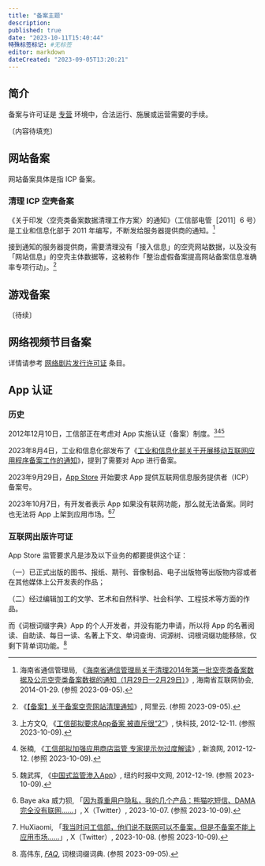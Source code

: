 ```yaml
---
title: "备案主题"
description:
published: true
date: "2023-10-11T15:40:44"
特殊标签标记: #无标签
editor: markdown
dateCreated: "2023-09-05T13:20:21"
---
```


## 简介

备案与许可证是 [专营][] 环境中，合法运行、施展或运营需要的手续。

[专营]: https://zh.wikipedia.org/wiki/專營

〔内容待填充〕

## 网站备案

网站备案具体是指 ICP 备案。

### 清理 ICP 空壳备案

《关于印发〈空壳类备案数据清理工作方案〉的通知》（工信部电管［2011］6 号）是工业和信息化部于 2011 年编写，不断发给服务器提供商的通知。[^14031]

[^14031]: 海南省通信管理局, 《[海南省通信管理局关于清理2014年第一批空壳类备案数据及公示空壳类备案数据的通知（1月29日—2月29日）](https://web.archive.org/web/20160619112513/http://www.hiis.org.cn/show-11-403-1.html)》, 海南省互联网协会, 2014-01-29. (参照 2023-09-05).

接到通知的服务器提供商，需要清理没有「接入信息」的空壳网站数据，以及没有「网站信息」的空壳主体数据等，这被称作「整治虚假备案提高网站备案信息准确率专项行动」。[^01825]

[^01825]: 《[【备案】关于备案空壳网站清理通知](https://web.archive.org/web/20220630234939/https://help.aliyun.com/noticelist/articleid/6501825.html)》, 阿里云. (参照 2023-09-05).


## 游戏备案

〔待续〕

## 网络视频节目备案

详情请参考 [网络剧片发行许可证](/censorship/许可证/网络剧片发行许可证.md) 条目。

## App 认证

### 历史

2012年12月10日，工信部正在考虑对 App 实施认证（备案）制度。[^49205][^84288][^wuhui]

[^49205]: 上方文Q, 《[工信部拟要求App备案 被直斥很“2”](https://web.archive.org/web/20230808154701/https://news.mydrivers.com/1/249/249205.htm)》, 快科技, 2012-12-11. (参照 2023-10-09).

[^84288]: 张楠, 《[工信部拟加强应用商店监管 专家提示勿过度解读](https://web.archive.org/web/20231009130001/https://finance.sina.cn/usstock/hlwgs/2012-12-12/tech-iavxeafs2384288.d.html)》, 新浪网, 2012-12-12. (参照 2023-10-09).

[^wuhui]: 魏武挥, 《[中国式监管渗入App](https://web.archive.org/web/20221206211247/https://cn.nytimes.com/business/20121219/cc19weiwuhui/)》, 纽约时报中文网, 2012-12-19. (参照 2023-10-09).

2023年8月4日，工业和信息化部发布了《[工业和信息化部关于开展移动互联网应用程序备案工作的通知](/rule/工业和信息化部/工业和信息化部关于开展移动互联网应用程序备案工作的通知.md)》，提到了需要对 App 进行备案。

2023年9月29日，[App Store](/company/Apple/App_Store.md#强制要求-icp-许可证) 开始要求 App 提供互联网信息服务提供者（ICP）备案号。

2023年10月7日，有开发者表示 App 如果没有联网功能，那么就无法备案。同时也无法将 App 上架到应用市场。[^83735][^83855]

[^83735]: Baye aka 威力狈, 「[因为尊重用户隐私，我的几个产品：熊猫吃短信、DAMA 完全没有联网……](https://web.archive.org/web/20231009082434/https://twitter.com/waylybaye/status/1710547674792083735)」, X（Twitter）, 2023-10-07. (参照 2023-10-09).

[^83855]: HuXiaomi, 「[我当时问工信部，他们说不联网可以不备案，但是不备案不能上应用市场……](https://web.archive.org/web/20231009082530/https://twitter.com/hu_xiaomi/status/1710840040773783855)」, X（Twitter）, 2023-10-08. (参照 2023-10-09).

### 互联网出版许可证

App Store 监管要求凡是涉及以下业务的都要提供这个证：

（一）已正式出版的图书、报纸、期刊、音像制品、电子出版物等出版物内容或者在其他媒体上公开发表的作品；

（二）经过编辑加工的文学、艺术和自然科学、社会科学、工程技术等方面的作品。

而《词根词缀字典》App 的个人开发者，并没有能力申请，所以将 App 的名著阅读、自助读、每日一读、名著上下文、单词查询、词源树、词根词缀功能移除，仅剩下背单词功能。[^cwfaq]

[^cwfaq]: 高伟东, [_FAQ_](https://web.archive.org/web/20230312152402/http://dicts.cn/dictword20181/faq.html), 词根词缀词典. (参照 2023-09-05).
